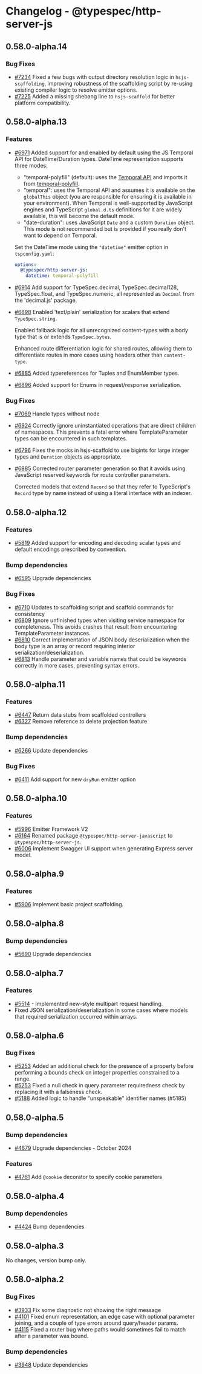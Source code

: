 # Changelog - @typespec/http-server-js

## 0.58.0-alpha.14

### Bug Fixes

- [#7234](https://github.com/microsoft/typespec/pull/7234) Fixed a few bugs with output directory resolution logic in `hsjs-scaffolding`, improving robustness of the scaffolding script by re-using existing compiler logic to resolve emitter options.
- [#7225](https://github.com/microsoft/typespec/pull/7225) Added a missing shebang line to `hsjs-scaffold` for better platform compatibility.


## 0.58.0-alpha.13

### Features

- [#6971](https://github.com/microsoft/typespec/pull/6971) Added support for and enabled by default using the JS Temporal API for DateTime/Duration types. DateTime representation supports three modes:
  
  - "temporal-polyfill" (default): uses the [Temporal API](https://developer.mozilla.org/en-US/docs/Web/JavaScript/Reference/Global_Objects/Temporal) and imports it from [temporal-polyfill](https://npmjs.com/package/temporal-polyfill).
  - "temporal": uses the Temporal API and assumes it is available on the `globalThis` object (you are responsible for ensuring it is available in your environment). When Temporal is well-supported by JavaScript engines and TypeScript `global.d.ts` definitions for it are widely available, this will become the default mode.
  - "date-duration": uses JavaScript `Date` and a custom `Duration` object. This mode is not recommended but is provided if you really don't want to depend on Temporal.
  
  Set the DateTime mode using the `"datetime"` emitter option in `tspconfig.yaml`:
  
  ```yaml
  options:
    @typespec/http-server-js:
      datetime: temporal-polyfill
  ```
- [#6914](https://github.com/microsoft/typespec/pull/6914) Add support for TypeSpec.decimal, TypeSpec.decimal128, TypeSpec.float, and TypeSpec.numeric, all represented as `Decimal` from the 'decimal.js' package.
- [#6898](https://github.com/microsoft/typespec/pull/6898) Enabled 'text/plain' serialization for scalars that extend `TypeSpec.string`.
  
  Enabled fallback logic for all unrecognized content-types with a body type that is or extends `TypeSpec.bytes`.
  
  Enhanced route differentiation logic for shared routes, allowing them to differentiate routes in more cases using headers other than `content-type`.
- [#6885](https://github.com/microsoft/typespec/pull/6885) Added typereferences for Tuples and EnumMember types.
- [#6896](https://github.com/microsoft/typespec/pull/6896) Added support for Enums in request/response serialization.

### Bug Fixes

- [#7069](https://github.com/microsoft/typespec/pull/7069) Handle types without node
- [#6924](https://github.com/microsoft/typespec/pull/6924) Correctly ignore uninstantiated operations that are direct children of namespaces. This prevents a fatal error where TemplateParameter types can be encountered in such templates.
- [#6796](https://github.com/microsoft/typespec/pull/6796) Fixes the mocks in hsjs-scaffold to use bigints for large integer types and `Duration` objects as appropriate.
- [#6885](https://github.com/microsoft/typespec/pull/6885) Corrected router parameter generation so that it avoids using JavaScript reserved keywords for route controller parameters.
  
  Corrected models that extend `Record` so that they refer to TypeScript's `Record` type by name instead of using a literal interface with an indexer.


## 0.58.0-alpha.12

### Features

- [#5819](https://github.com/microsoft/typespec/pull/5819) Added support for encoding and decoding scalar types and default encodings prescribed by convention.

### Bump dependencies

- [#6595](https://github.com/microsoft/typespec/pull/6595) Upgrade dependencies

### Bug Fixes

- [#6710](https://github.com/microsoft/typespec/pull/6710) Updates to scaffolding script and scaffold commands for consistency
- [#6809](https://github.com/microsoft/typespec/pull/6809) Ignore unfinished types when visiting service namespace for completeness. This avoids crashes that result from encountering TemplateParameter instances.
- [#6810](https://github.com/microsoft/typespec/pull/6810) Correct implementation of JSON body deserialization when the body type is an array or record requiring interior serialization/deserialization.
- [#6813](https://github.com/microsoft/typespec/pull/6813) Handle parameter and variable names that could be keywords correctly in more cases, preventing syntax errors.


## 0.58.0-alpha.11

### Features

- [#6447](https://github.com/microsoft/typespec/pull/6447) Return data stubs from scaffolded controllers
- [#6327](https://github.com/microsoft/typespec/pull/6327) Remove reference to delete projection feature

### Bump dependencies

- [#6266](https://github.com/microsoft/typespec/pull/6266) Update dependencies

### Bug Fixes

- [#6411](https://github.com/microsoft/typespec/pull/6411) Add support for new `dryRun` emitter option


## 0.58.0-alpha.10

### Features

- [#5996](https://github.com/microsoft/typespec/pull/5996) Emitter Framework V2
- [#6164](https://github.com/microsoft/typespec/pull/6164) Renamed package `@typespec/http-server-javascript` to `@typespec/http-server-js`.
- [#6006](https://github.com/microsoft/typespec/pull/6006) Implement Swagger UI support when generating Express server model.


## 0.58.0-alpha.9

### Features

- [#5906](https://github.com/microsoft/typespec/pull/5906) Implement basic project scaffolding.


## 0.58.0-alpha.8

### Bump dependencies

- [#5690](https://github.com/microsoft/typespec/pull/5690) Upgrade dependencies


## 0.58.0-alpha.7

### Features

- [#5514](https://github.com/microsoft/typespec/pull/5514) - Implemented new-style multipart request handling.
- Fixed JSON serialization/deserialization in some cases where models that required serialization occurred within arrays.


## 0.58.0-alpha.6

### Bug Fixes

- [#5253](https://github.com/microsoft/typespec/pull/5253) Added an additional check for the presence of a property before performing a bounds check on integer properties constrained to a range.
- [#5253](https://github.com/microsoft/typespec/pull/5253) Fixed a null check in query parameter requiredness check by replacing it with a falseness check.
- [#5188](https://github.com/microsoft/typespec/pull/5188) Added logic to handle "unspeakable" identifier names (#5185)


## 0.58.0-alpha.5

### Bump dependencies

- [#4679](https://github.com/microsoft/typespec/pull/4679) Upgrade dependencies - October 2024

### Features

- [#4761](https://github.com/microsoft/typespec/pull/4761) Add `@cookie` decorator to specify cookie parameters


## 0.58.0-alpha.4

### Bump dependencies

- [#4424](https://github.com/microsoft/typespec/pull/4424) Bump dependencies


## 0.58.0-alpha.3

No changes, version bump only.

## 0.58.0-alpha.2

### Bug Fixes

- [#3933](https://github.com/microsoft/typespec/pull/3933) Fix some diagnostic not showing the right message
- [#4101](https://github.com/microsoft/typespec/pull/4101) Fixed enum representation, an edge case with optional parameter joining, and a couple of type errors around query/header params.
- [#4115](https://github.com/microsoft/typespec/pull/4115) Fixed a router bug where paths would sometimes fail to match after a parameter was bound.

### Bump dependencies

- [#3948](https://github.com/microsoft/typespec/pull/3948) Update dependencies



